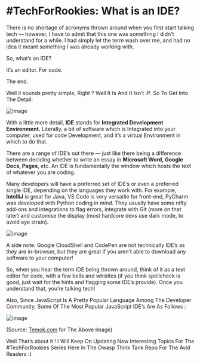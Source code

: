 # #TechForRookies: What is an IDE?

There is no shortage of acronyms thrown around when you first start talking tech — however, I have to admit that this one was something I didn’t understand for a while. I had simply let the term wash over me, and had no idea it meant something I was already working with.

So, what’s an IDE?

It’s an editor. For code.

The end.

Well it sounds pretty simple, Right ? Well It Is And It Isn’t :P. So To Get Into The Detail: 

![image](https://user-images.githubusercontent.com/72315012/194722750-b76582d6-21f2-4f25-adf0-005833efe91f.png)

With a little more detail, **IDE** stands for **Integrated Development Environment.** Literally, a bit of software which is Integrated into your computer, used for code Development, and it’s a virtual Environment in which to do that.

There are a range of IDE’s out there — just like there being a difference between deciding whether to write an essay in **Microsoft Word, Google Docs, Pages**, etc. An IDE is fundamentally the window which hosts the text of whatever you are coding.

Many developers will have a preferred set of IDE’s or even a preferred single IDE, depending on the languages they work with. For example, **IntelliJ** is great for Java, VS Code is very versatile for front-end, PyCharm was developed with Python coding in mind. They usually have some nifty add-ons and integrations to flag errors, integrate with Git (more on that later) and customise the display (most hardcore devs use dark mode, to avoid eye strain).

![image](https://user-images.githubusercontent.com/72315012/194722764-0048865e-88e9-4c92-a25b-32ab80288afa.png)

A side note: Google CloudShell and CodePen are not technically IDE’s as they are in-browser, but they are great if you aren’t able to download any software to your computer!

So, when you hear the term IDE being thrown around, think of it as a text editor for code, with a few bells and whistles (if you think spellcheck is good, just wait for the hints and flagging some IDE’s provide). Once you understand that, you’re talking tech!

Also, Since JavaScript Is A Pretty Popular Language Among The Developer Community, Some Of The Most Popular JavaScript IDE’s Are As Follows :

![image](https://user-images.githubusercontent.com/72315012/194722772-6f7d1b88-2233-4aa1-bff0-341a66e2ac7f.png)


(Source: [Temok.com](http://Temok.com) for The Above Image)

Well That’s about it ! I Will Keep On Updating New Interesting Topics For The #TechForRookies Series Here In The Owasp Think Tank Repo For The Avid Readers :)
